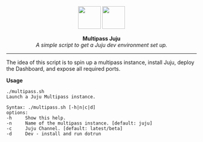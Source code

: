 <div align="center">
  <img src="https://res.cloudinary.com/canonical/image/fetch/f_auto,q_auto,fl_sanitize,w_60,h_60/https://dashboard.snapcraft.io/site_media/appmedia/2019/05/multipass.png" width="60" height="60" />
  <img src="https://res.cloudinary.com/canonical/image/fetch/f_auto,q_auto,fl_sanitize,w_60,h_60/https://dashboard.snapcraft.io/site_media/appmedia/2018/11/image-juju-256.svg.png" width="60" height="60" />
</div>

<p align="center">
  <b>Multipass Juju</b>
  <br />
  <i>A simple script to get a Juju dev environment set up.</i>
</p>

---

The idea of this script is to spin up a multipass instance, install Juju, deploy the Dashboard, and expose all required ports.


**Usage**
```
./multipass.sh
Launch a Juju Multipass instance.

Syntax: ./multipass.sh [-h|n|c|d]
options:
-h     Show this help.
-n     Name of the multipass instance. [default: juju]
-c     Juju Channel. [default: latest/beta]
-d     Dev - install and run dotrun
```
